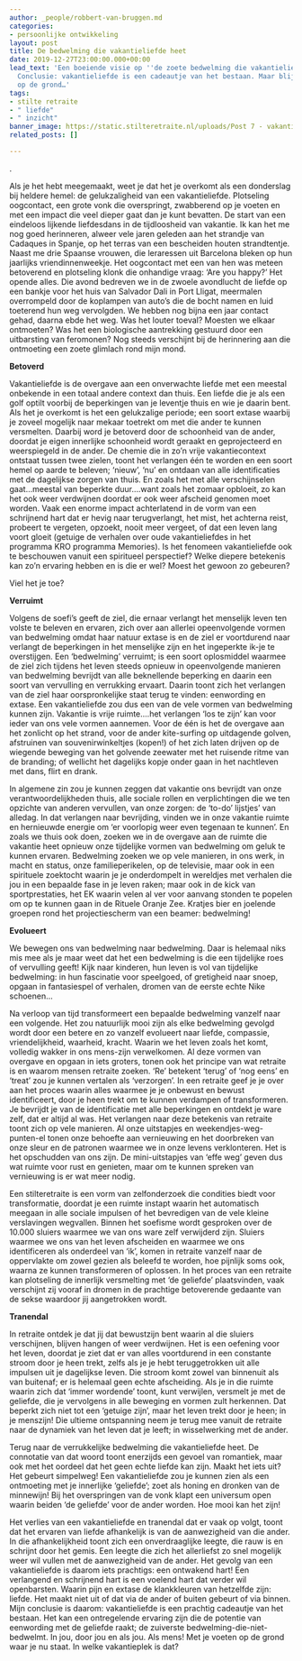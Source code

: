 ```yaml
---
author: _people/robbert-van-bruggen.md
categories:
- persoonlijke ontwikkeling
layout: post
title: De bedwelming die vakantieliefde heet
date: 2019-12-27T23:00:00.000+00:00
lead_text: 'Een boeiende visie op ''de zoete bedwelming die vakantieliefde heet''.
  Conclusie: vakantieliefde is een cadeautje van het bestaan. Maar blijf met je voeten
  op de grond…'
tags:
- stilte retraite
- " liefde"
- " inzicht"
banner_image: https://static.stilteretraite.nl/uploads/Post 7 - vakantieliefde.jpg
related_posts: []

---
```

.

Als je het hebt meegemaakt, weet je dat het je overkomt als een donderslag bij heldere hemel: de gelukzaligheid van een vakantieliefde. Plotseling oogcontact, een grote vonk die overspringt, zwabberend op je voeten en met een impact die veel dieper gaat dan je kunt bevatten. De start van een eindeloos lijkende liefdesdans in de tijdloosheid van vakantie. Ik kan het me nog goed herinneren, alweer vele jaren geleden aan het strandje van Cadaques in Spanje, op het terras van een bescheiden houten strandtentje. Naast me drie Spaanse vrouwen, die leraressen uit Barcelona bleken op hun jaarlijks vriendinnenweekje. Het oogcontact met een van hen was meteen betoverend en plotseling klonk die onhandige vraag: ‘Are you happy?’ Het opende alles. Die avond bedreven we in de zwoele avondlucht de liefde op een bankje voor het huis van Salvador Dali in Port Lligat, meermalen overrompeld door de koplampen van auto’s die de bocht namen en luid toeterend hun weg vervolgden. We hebben nog bijna een jaar contact gehad, daarna ebde het weg. Was het louter toeval? Moesten we elkaar ontmoeten? Was het een biologische aantrekking gestuurd door een uitbarsting van feromonen? Nog steeds verschijnt bij de herinnering aan die ontmoeting een zoete glimlach rond mijn mond.

**Betoverd**

Vakantieliefde is de overgave aan een onverwachte liefde met een meestal onbekende in een totaal andere context dan thuis. Een liefde die je als een golf optilt voorbij de beperkingen van je leventje thuis en wie je daarin bent. Als het je overkomt is het een gelukzalige periode; een soort extase waarbij je zoveel mogelijk naar mekaar toetrekt om met die ander te kunnen versmelten. Daarbij word je betoverd door de schoonheid van de ander, doordat je eigen innerlijke schoonheid wordt geraakt en geprojecteerd en weerspiegeld in de ander. De chemie die in zo’n vrije vakantiecontext ontstaat tussen twee zielen, toont het verlangen één te worden en een soort hemel op aarde te beleven; ‘nieuw’, ‘nu’ en ontdaan van alle identificaties met de dagelijkse zorgen van thuis. En zoals het met alle verschijnselen gaat…meestal van beperkte duur….want zoals het zomaar opbloeit, zo kan het ook weer verdwijnen doordat er ook weer afscheid genomen moet worden. Vaak een enorme impact achterlatend in de vorm van een schrijnend hart dat er hevig naar terugverlangt, het mist, het achterna reist, probeert te vergeten, opzoekt, nooit meer vergeet, of dat een leven lang voort gloeit (getuige de verhalen over oude vakantieliefdes in het programma KRO programma Memories). Is het fenomeen vakantieliefde ook te beschouwen vanuit een spiritueel perspectief? Welke diepere betekenis kan zo’n ervaring hebben en is die er wel? Moest het gewoon zo gebeuren?

Viel het je toe?

**Verruimt**

Volgens de soefi’s geeft de ziel, die ernaar verlangt het menselijk leven ten volste te beleven en ervaren, zich over aan allerlei opeenvolgende vormen van bedwelming omdat haar natuur extase is en de ziel er voortdurend naar verlangt de beperkingen in het menselijke zijn en het ingeperkte ik-je te overstijgen. Een ‘bedwelming’ verruimt; is een soort oplosmiddel waarmee de ziel zich tijdens het leven steeds opnieuw in opeenvolgende manieren van bedwelming bevrijdt van alle beknellende beperking en daarin een soort van vervulling en verrukking ervaart. Daarin toont zich het verlangen van de ziel haar oorspronkelijke staat terug te vinden: eenwording en extase. Een vakantieliefde zou dus een van de vele vormen van bedwelming kunnen zijn. Vakantie is vrije ruimte….het verlangen ‘los te zijn’ kan voor ieder van ons vele vormen aannemen. Voor de één is het de overgave aan het zonlicht op het strand, voor de ander kite-surfing op uitdagende golven, afstruinen van souvenirwinkeltjes (kopen!) of het zich laten drijven op de wiegende beweging van het golvende zeewater met het ruisende ritme van de branding; of wellicht het dagelijks kopje onder gaan in het nachtleven met dans, flirt en drank. 

In algemene zin zou je kunnen zeggen dat vakantie ons bevrijdt van onze verantwoordelijkheden thuis, alle sociale rollen en verplichtingen die we ten opzichte van anderen vervullen, van onze zorgen: de ‘to-do’ lijstjes’ van alledag. In dat verlangen naar bevrijding, vinden we in onze vakantie ruimte en hernieuwde energie om ‘er voorlopig weer even tegenaan te kunnen’. En zoals we thuis ook doen, zoeken we in de overgave aan de ruimte die vakantie heet opnieuw onze tijdelijke vormen van bedwelming om geluk te kunnen ervaren. Bedwelming zoeken we op vele manieren, in ons werk, in macht en status, onze familieperikelen, op de televisie, maar ook in een spirituele zoektocht waarin je je onderdompelt in wereldjes met verhalen die jou in een bepaalde fase in je leven raken; maar ook in de kick van sportprestaties, het EK waarin velen al ver voor aanvang stonden te popelen om op te kunnen gaan in de Rituele Oranje Zee. Kratjes bier en joelende groepen rond het projectiescherm van een beamer: bedwelming!

**Evolueert**

We bewegen ons van bedwelming naar bedwelming. Daar is helemaal niks mis mee als je maar weet dat het een bedwelming is die een tijdelijke roes of vervulling geeft! Kijk naar kinderen, hun leven is vol van tijdelijke bedwelming: in hun fascinatie voor speelgoed, of gretigheid naar snoep, opgaan in fantasiespel of verhalen, dromen van de eerste echte Nike schoenen…

Na verloop van tijd transformeert een bepaalde bedwelming vanzelf naar een volgende. Het zou natuurlijk mooi zijn als elke bedwelming gevolgd wordt door een betere en zo vanzelf evolueert naar liefde, compassie, vriendelijkheid, waarheid, kracht. Waarin we het leven zoals het komt, volledig wakker in ons mens-zijn verwelkomen. Al deze vormen van overgave en opgaan in iets groters, tonen ook het principe van wat retraite is en waarom mensen retraite zoeken. ‘Re’ betekent ‘terug’ of ‘nog eens’ en ‘treat’ zou je kunnen vertalen als ‘verzorgen’. In een retraite geef je je over aan het proces waarin alles waarmee je je onbewust en bewust identificeert, door je heen trekt om te kunnen verdampen of transformeren. Je bevrijdt je van de identificatie met alle beperkingen en ontdekt je ware zelf, dat er altijd al was. Het verlangen naar deze betekenis van retraite toont zich op vele manieren. Al onze uitstapjes en weekendjes-weg-punten-el tonen onze behoefte aan vernieuwing en het doorbreken van onze sleur en de patronen waarmee we in onze levens verklonteren. Het is het opschudden van ons zijn. De mini-uitstapjes van ‘effe weg’ geven dus wat ruimte voor rust en genieten, maar om te kunnen spreken van vernieuwing is er wat meer nodig.

Een stilteretraite is een vorm van zelfonderzoek die condities biedt voor transformatie, doordat je een ruimte instapt waarin het automatisch meegaan in alle sociale impulsen of het bevredigen van de vele kleine verslavingen wegvallen. Binnen het soefisme wordt gesproken over de 10.000 sluiers waarmee we van ons ware zelf verwijderd zijn. Sluiers waarmee we ons van het leven afscheiden en waarmee we ons identificeren als onderdeel van ‘ik’, komen in retraite vanzelf naar de oppervlakte om zowel gezien als beleefd te worden, hoe pijnlijk soms ook, waarna ze kunnen transformeren of oplossen. In het proces van een retraite kan plotseling de innerlijk versmelting met ‘de geliefde’ plaatsvinden, vaak verschijnt zij vooraf in dromen in de prachtige betoverende gedaante van de sekse waardoor jij aangetrokken wordt.

**Tranendal**

In retraite ontdek je dat jij dat bewustzijn bent waarin al die sluiers verschijnen, blijven hangen of weer verdwijnen. Het is een oefening voor het leven, doordat je ziet dat er van alles voortdurend in een constante stroom door je heen trekt, zelfs als je je hebt teruggetrokken uit alle impulsen uit je dagelijkse leven. Die stroom komt zowel van binnenuit als van buitenaf; er is helemaal geen echte afscheiding. Als je in die ruimte waarin zich dat ‘immer wordende’ toont, kunt verwijlen, versmelt je met de geliefde, die je vervolgens in alle beweging en vormen zult herkennen. Dat beperkt zich niet tot een ‘getuige zijn’, maar het leven trekt door je heen; in je menszijn! Die ultieme ontspanning neem je terug mee vanuit de retraite naar de dynamiek van het leven dat je leeft; in wisselwerking met de ander. 

Terug naar de verrukkelijke bedwelming die vakantieliefde heet. De connotatie van dat woord toont enerzijds een gevoel van romantiek, maar ook met het oordeel dat het geen echte liefde kan zijn. Maakt het iets uit? Het gebeurt simpelweg! Een vakantieliefde zou je kunnen zien als een ontmoeting met je innerlijke ‘geliefde’; zoet als honing en dronken van de minnewijn! Bij het overspringen van de vonk klapt een universum open waarin beiden ‘de geliefde’ voor de ander worden. Hoe mooi kan het zijn! 

Het verlies van een vakantieliefde en tranendal dat er vaak op volgt, toont dat het ervaren van liefde afhankelijk is van de aanwezigheid van die ander. In die afhankelijkheid toont zich een onverdraaglijke leegte, die rauw is en schrijnt door het gemis. Een leegte die zich het allerliefst zo snel mogelijk weer wil vullen met de aanwezigheid van de ander. Het gevolg van een vakantieliefde is daarom iets prachtigs: een ontwakend hart! Een verlangend en schrijnend hart is een voelend hart dat verder wil openbarsten. Waarin pijn en extase de klankkleuren van hetzelfde zijn: liefde. Het maakt niet uit of dat via de ander of buiten gebeurt of via binnen. Mijn conclusie is daarom: vakantieliefde is een prachtig cadeautje van het bestaan. Het kan een ontregelende ervaring zijn die de potentie van eenwording met de geliefde raakt; de zuiverste bedwelming-die-niet-bedwelmt. In jou, door jou en als jou. Als mens! Met je voeten op de grond waar je nu staat. In welke vakantieplek is dat?